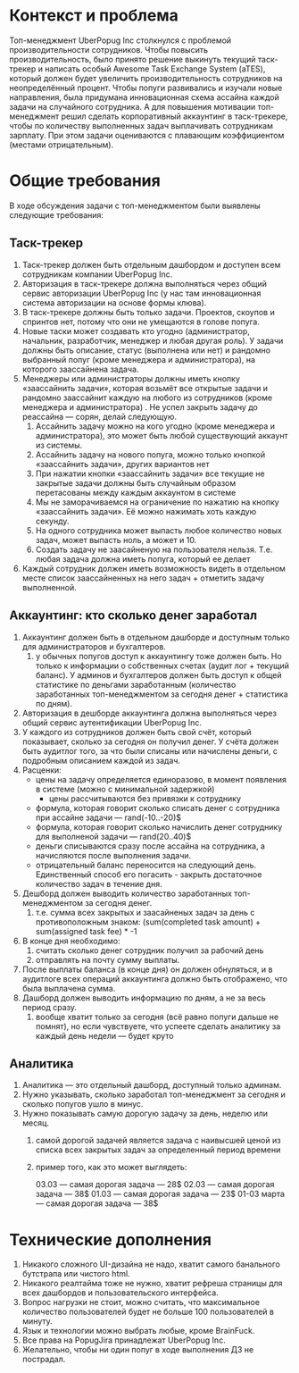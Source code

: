 # Контекст и проблема
Топ-менеджмент UberPopug Inc столкнулся с проблемой производительности сотрудников. Чтобы повысить производительность, 
было принято решение выкинуть текущий таск-трекер и написать особый Awesome Task Exchange System (aTES), который должен
будет увеличить производительность сотрудников на неопределённый процент. Чтобы попуги развивались и изучали новые 
направления, была придумана инновационная схема ассайна каждой задачи на случайного сотрудника. А для повышения 
мотивации топ-менеджмент решил сделать корпоративный аккаунтинг в таск-трекере, чтобы по количеству выполненных задач 
выплачивать сотрудникам зарплату. При этом задачи оцениваются с плавающим коэффициентом (местами отрицательным).

# Общие требования
В ходе обсуждения задачи с топ-менеджментом были выявлены следующие требования:

## Таск-трекер
1. Таск-трекер должен быть отдельным дашбордом и доступен всем сотрудникам компании UberPopug Inc.
2. Авторизация в таск-трекере должна выполняться через общий сервис авторизации UberPopug Inc (у нас там инновационная 
система авторизации на основе формы клюва).
3. В таск-трекере должны быть только задачи. Проектов, скоупов и спринтов нет, потому что они не умещаются в голове попуга.
4. Новые таски может создавать кто угодно (администратор, начальник, разработчик, менеджер и любая другая роль). У задачи 
должны быть описание, статус (выполнена или нет) и рандомно выбранный попуг (кроме менеджера и администратора), на 
которого заассайнена задача.
5. Менеджеры или администраторы должны иметь кнопку «заассайнить задачи», которая возьмёт все открытые задачи и рандомно 
заассайнит каждую на любого из сотрудников (кроме менеджера и администратора) . Не успел закрыть задачу до реассайна — 
сорян, делай следующую. 
   1. Ассайнить задачу можно на кого угодно (кроме менеджера и администратора), это может быть любой существующий аккаунт 
   из системы.
   2. Ассайнить задачу на нового попуга, можно только кнопкой «заассайнить задачи», других вариантов нет
   3. При нажатии кнопки «заассайнить задачи» все текущие не закрытые задачи должны быть случайным образом перетасованы 
между каждым аккаунтом в системе
   4. Мы не заморачиваемся на ограничение по нажатию на кнопку «заассайнить задачи». Её можно нажимать хоть каждую секунду.
   5. На одного сотрудника может выпасть любое количество новых задач, может выпасть ноль, а может и 10.
   6. Создать задачу не заасайненую на пользователя нельзя. Т.е. любая задача должна иметь попуга, который ее делает
6. Каждый сотрудник должен иметь возможность видеть в отдельном месте список заассайненных на него задач + отметить задачу 
выполненной.

## Аккаунтинг: кто сколько денег заработал
1. Аккаунтинг должен быть в отдельном дашборде и доступным только для администраторов и бухгалтеров. 
   1. у обычных попугов доступ к аккаунтингу тоже должен быть. Но только к информации о собственных счетах (аудит лог + 
   текущий баланс). У админов и бухгалтеров должен быть доступ к общей статистике по деньгами заработанным (количество 
   заработанных топ-менеджментом за сегодня денег + статистика по дням).
2. Авторизация в дешборде аккаунтинга должна выполняться через общий сервис аутентификации UberPopug Inc.
3. У каждого из сотрудников должен быть свой счёт, который показывает, сколько за сегодня он получил денег. У счёта должен 
быть аудитлог того, за что были списаны или начислены деньги, с подробным описанием каждой из задач.
4. Расценки:
   - цены на задачу определяется единоразово, в момент появления в системе (можно с минимальной задержкой)
     - цены рассчитываются без привязки к сотруднику 
   - формула, которая говорит сколько списать денег с сотрудника при ассайне задачи — rand(-10..-20)$ 
   - формула, которая говорит сколько начислить денег сотруднику для выполненой задачи — rand(20..40)$ 
   - деньги списываются сразу после ассайна на сотрудника, а начисляются после выполнения задачи. 
   - отрицательный баланс переносится на следующий день. Единственный способ его погасить - закрыть достаточное количество 
   задач в течение дня. 
5. Дешборд должен выводить количество заработанных топ-менеджментом за сегодня денег. 
   1. т.е. сумма всех закрытых и заасайненых задач за день с противоположным знаком: (sum(completed task amount) + 
   sum(assigned task fee) * -1 
6. В конце дня необходимо:
   1. считать сколько денег сотрудник получил за рабочий день
   2. отправлять на почту сумму выплаты. 
7. После выплаты баланса (в конце дня) он должен обнуляться, и в аудитлоге всех операций аккаунтинга должно быть отображено,
что была выплачена сумма. 
8. Дашборд должен выводить информацию по дням, а не за весь период сразу. 
   1. вообще хватит только за сегодня (всё равно попуги дальше не помнят), но если чувствуете, что успеете сделать аналитику
   за каждый день недели — будет круто

## Аналитика
1. Аналитика — это отдельный дашборд, доступный только админам.
2. Нужно указывать, сколько заработал топ-менеджмент за сегодня и сколько попугов ушло в минус. 
3. Нужно показывать самую дорогую задачу за день, неделю или месяц. 
   1. самой дорогой задачей является задача с наивысшей ценой из списка всех закрытых задач за определенный период времени 
   2. пример того, как это может выглядеть: 
   
      03.03 — самая дорогая задача — 28$
      02.03 — самая дорогая задача — 38$
      01.03 — самая дорогая задача — 23$
      01-03 марта — самая дорогая задача — 38$

# Технические дополнения
1. Никакого сложного UI-дизайна не надо, хватит самого банального бутстрапа или чистого html. 
2. Никакого реалтайма тоже не нужно, хватит рефреша страницы для всех дашбордов и пользовательского интерфейса. 
3. Вопрос нагрузки не стоит, можно считать, что максимальное количество пользователей будет не больше 100 пользователей в 
минуту. 
4. Язык и технологии можно выбрать любые, кроме BrainFuck. 
5. Все права на PopugJira принадлежат UberPopug Inc. 
6. Желательно, чтобы ни один попуг в ходе выполнения ДЗ не пострадал.